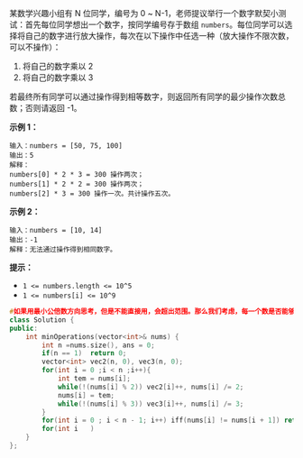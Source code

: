 某数学兴趣小组有 N 位同学，编号为 0 ~ N-1，老师提议举行一个数字默契小测试：首先每位同学想出一个数字，按同学编号存于数组 `numbers`。每位同学可以选择将自己的数字进行放大操作，每次在以下操作中任选一种（放大操作不限次数，可以不操作）：

1. 将自己的数字乘以 2
2. 将自己的数字乘以 3

若最终所有同学可以通过操作得到相等数字，则返回所有同学的最少操作次数总数；否则请返回 -1。



**示例 1：**

```
输入：numbers = [50, 75, 100]
输出：5
解释：
numbers[0] * 2 * 3 = 300 操作两次；
numbers[1] * 2 * 2 = 300 操作两次；
numbers[2] * 3 = 300 操作一次。共计操作五次。
```

**示例 2：**

```
输入：numbers = [10, 14]
输出：-1
解释：无法通过操作得到相同数字。
```

**提示：**

- `1 <= numbers.length <= 10^5`
- `1 <= numbers[i] <= 10^9`

```cpp
#如果用最小公倍数方向思考，但是不能直接用，会超出范围。那么我们考虑，每一个数是否能够拆分成有2/3组成的最小数。用vec2记录当前数字中含有几个2，vec3记录有几个3.那么取两个数组中最小的最大值。即为结果。那么每个数字剩下的最小数如果不全相等，代表当前数组不存在*2*3共同的结果。
class Solution {
public:
    int minOperations(vector<int>& nums) {
		int n =nums.size(), ans = 0;
        if(n == 1)  return 0;
        vector<int> vec2(n, 0), vec3(n, 0);
        for(int i = 0 ;i < n ;i++){
            int tem = nums[i];
            while(!(nums[i] % 2)) vec2[i]++, nums[i] /= 2;
            nums[i] = tem;
            while(!(nums[i] % 3)) vec3[i]++, nums[i] /= 3;
        }
        for(int i = 0 ; i < n - 1; i++)	iff(nums[i] != nums[i + 1])	return -1;
        for(int i   )
    }
};
```

